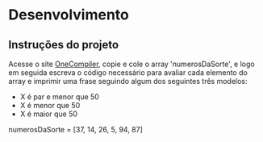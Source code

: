 # Desenvolvimento

## Instruções do projeto

Acesse o site [OneCompiler](https://onecompiler.com/javascript/3ztk8kyfj), copie e cole o array 'numerosDaSorte', e logo em seguida escreva o código necessário para avaliar cada elemento do array e imprimir uma frase seguindo algum dos seguintes três modelos:

- X é par e menor que 50
- X é menor que 50
- X é maior que 50


numerosDaSorte = [37, 14, 26, 5, 94, 87]